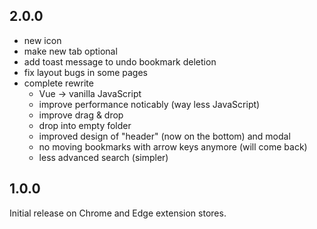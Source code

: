 ## 2.0.0

- new icon
- make new tab optional
- add toast message to undo bookmark deletion
- fix layout bugs in some pages
- complete rewrite
  - Vue -> vanilla JavaScript
  - improve performance noticably (way less JavaScript)
  - improve drag & drop
  - drop into empty folder
  - improved design of "header" (now on the bottom) and modal
  - no moving bookmarks with arrow keys anymore (will come back)
  - less advanced search (simpler)

## 1.0.0

Initial release on Chrome and Edge extension stores.

